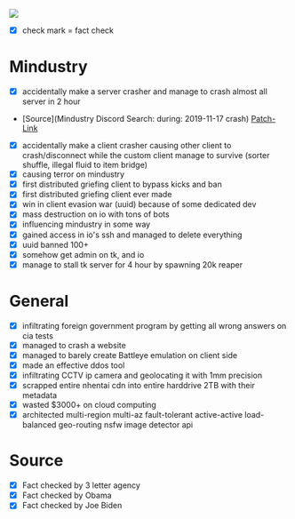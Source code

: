 ![](https://cdn.discordapp.com/attachments/796869250533818418/801986737856839680/unknown.png)
- [x] check mark = fact check
# Mindustry

- [x] accidentally make a server crasher and manage to crash almost all server in 2 hour
- [Source](Mindustry Discord Search: during: 2019-11-17 crash) [Patch-Link](https://discord.com/channels/391020510269669376/396416151032299521/645572630707044378)
- [x] accidentally make a client crasher causing other client to crash/disconnect while the custom client manage to survive (sorter shuffle, illegal fluid to item bridge) 
- [x] causing terror on mindustry 
- [x] first distributed griefing client to bypass kicks and ban
- [x] first distributed griefing client ever made 
- [x] win in client evasion war (uuid) because of some dedicated dev 
- [x] mass destruction on io with tons of bots
- [x] influencing mindustry in some way
- [x] gained access in io's ssh and managed to delete everything
- [x] uuid banned 100+ 
- [x] somehow get admin on tk, and io 
- [x] manage to stall tk server for 4 hour by spawning 20k reaper
# General

- [x] infiltrating foreign government program by getting all wrong answers on cia tests
- [x] managed to crash a website
- [x] managed to barely create Battleye emulation on client side 
- [x] made an effective ddos tool
- [x] infiltrating CCTV ip camera and geolocating it with 1mm precision
- [x] scrapped entire nhentai cdn into entire harddrive 2TB with their metadata
- [x] wasted $3000+ on cloud computing
- [x] architected multi-region multi-az fault-tolerant active-active load-balanced geo-routing nsfw image detector api

# Source
- [x] Fact checked by 3 letter agency
- [x] Fact checked by Obama
- [x] Fact checked by Joe Biden
